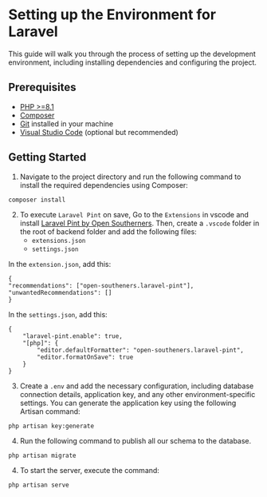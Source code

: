 # Setting up the Environment for Laravel

This guide will walk you through the process of setting up the development environment, including installing dependencies and configuring the project.

## Prerequisites

-   [PHP >=8.1](https://www.php.net/downloads.php)
-   [Composer](https://getcomposer.org/download)
-   [Git](https://git-scm.com/downloads) installed in your machine
-   [Visual Studio Code](https://code.visualstudio.com/) (optional but recommended)

## Getting Started

1. Navigate to the project directory and run the following command to install the required dependencies using Composer:

```
composer install
```

2. To execute `Laravel Pint` on save, Go to the `Extensions` in vscode and install [Laravel Pint by Open Southerners](https://marketplace.visualstudio.com/items?itemName=open-southeners.laravel-pint). Then, create a `.vscode` folder in the root of backend folder and add the following files:
    - `extensions.json`
    - `settings.json`

In the `extension.json`, add this:

```
{
"recommendations": ["open-southeners.laravel-pint"],
"unwantedRecommendations": []
}
```

In the `settings.json`, add this:

```
{
	"laravel-pint.enable": true,
	"[php]": {
		"editor.defaultFormatter": "open-southeners.laravel-pint",
		"editor.formatOnSave": true
	}
}
```

3. Create a `.env` and add the necessary configuration, including database connection details, application key, and any other environment-specific settings. You can generate the application key using the following Artisan command:

```
php artisan key:generate
```

4. Run the following command to publish all our schema to the database.

```
php artisan migrate
```

4. To start the server, execute the command:

```
php artisan serve
```
